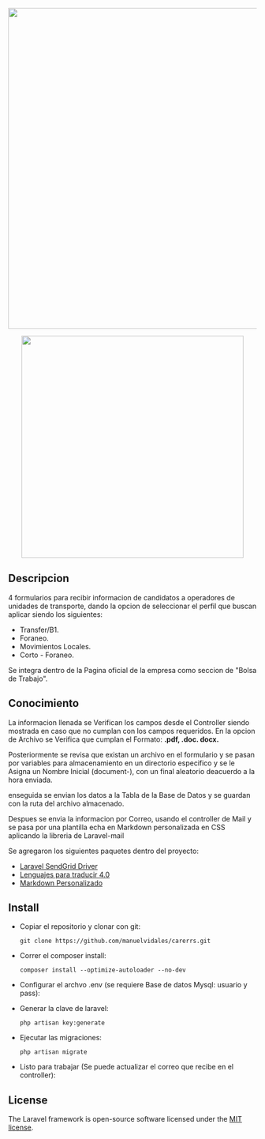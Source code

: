<p align="center"><img src="https://i.ibb.co/xg4LTnP/carrers.png" width="650"></p>
<p align="center"><img src="https://i.ibb.co/5Bvn7wp/correo.png" width="450"></p>

## Descripcion

4 formularios para recibir informacion de candidatos a operadores de unidades de transporte, dando la opcion de seleccionar el perfil que buscan aplicar siendo los siguientes:

- Transfer/B1.
- Foraneo.
- Movimientos Locales.
- Corto - Foraneo.  

Se integra dentro de la Pagina oficial de la empresa como seccion de "Bolsa de Trabajo".

## Conocimiento 

La informacion llenada se Verifican los campos desde el Controller siendo mostrada en caso que no cumplan con los campos requeridos.
En la opcion de Archivo se Verifica que cumplan el Formato: **.pdf, .doc. docx.**

Posteriormente se revisa que existan un archivo en el formulario y se pasan por variables para almacenamiento en un directorio especifico y se le Asigna un Nombre Inicial (document-), con un final aleatorio deacuerdo a la hora enviada.

enseguida se envian los datos a la Tabla de la Base de Datos  y se guardan con la ruta del archivo almacenado.

Despues se envia la informacion por Correo, usando el controller de Mail y se pasa por una plantilla echa en Markdown personalizada en CSS aplicando la libreria de Laravel-mail

Se agregaron los siguientes paquetes dentro del proyecto:

- [Laravel SendGrid Driver](https://github.com/s-ichikawa/laravel-sendgrid-driver)
- [Lenguajes para traducir 4.0](https://github.com/caouecs/Laravel-lang)
- [Markdown Personalizado ](https://laravel.com/docs/6.x/notifications#customizing-the-components)


## Install

- Copiar el repositorio y clonar con git:
    ~~~
    git clone https://github.com/manuelvidales/carerrs.git
    ~~~

- Correr el composer install:
    ~~~
    composer install --optimize-autoloader --no-dev
    ~~~
- Configurar el archvo .env (se requiere Base de datos Mysql: usuario y pass):
    
- Generar la clave de laravel:
    ~~~
    php artisan key:generate
    ~~~
- Ejecutar las migraciones:
    ~~~
    php artisan migrate
    ~~~
- Listo para trabajar (Se puede actualizar el correo que recibe en el controller):


## License

The Laravel framework is open-source software licensed under the [MIT license](https://opensource.org/licenses/MIT).
